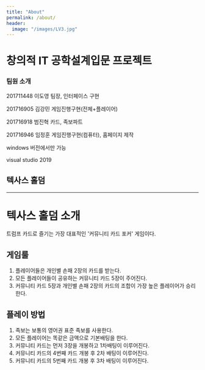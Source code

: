 ```yaml
---
title: "About"
permalink: /about/
header:
  image: "/images/LV3.jpg"
---
```





# 창의적 IT 공학설계입문 프로젝트


### 팀원 소개


 201711448  이도영  팀장, 인터페이스 구현

 201716905  김강민  게임진행구현(전체+플레이어)

 201716918  범진혁  카드, 족보파트
 
 201716946  임정훈  게임진행구현(컴퓨터), 홈페이지 제작

windows 버전에서만 가능

visual studio 2019

## 텍사스 홀덤
------------------------------------

# 텍사스 홀덤 소개

트럼프 카드로 즐기는 가장 대표적인 '커뮤니티 카드 포커' 게임이다.

## 게임룰

1. 플레이어들은 개인별 손패 2장의 카드를 받는다.
2. 모든 플레이어들이 공유하는 커뮤니티 카드 5장이 주어진다.
3. 커뮤니티 카드 5장과 개인별 손패 2장의 카드의 조합이 가장 높은 플레이어가 승리한다.

## 플레이 방법

1. 족보는 보통의 영어권 표준 족보를 사용한다.
2. 모든 플레이어는 똑같은 금액으로 기본배팅을 한다.
3. 커뮤니티 카드는 먼저 3장을 개봉하고 1차배팅이 이루어진다.
4. 커뮤니티 카드의 4번째 카드 개봉 후 2차 배팅이 이루어진다.
5. 커뮤니티 카드의 5번째 카드 개봉 후 3차 배팅이 이루어진다.
